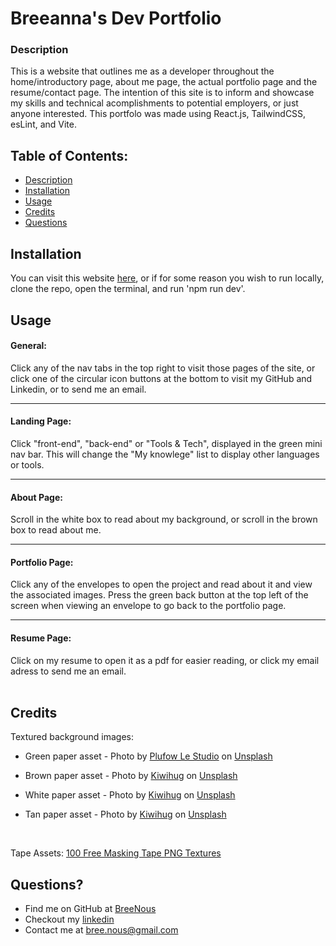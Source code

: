 # Breeanna's Dev Portfolio

### Description

This is a website that outlines me as a developer throughout the home/introductory page, about me page, the actual portfolio page and the resume/contact page. The intention of this site is to inform and showcase my skills and technical acomplishments to potential employers, or just anyone interested. This portfolo was made using React.js, TailwindCSS, esLint, and Vite.

## Table of Contents:

- [Description](#description)
- [Installation](#installation)
- [Usage](#usage)
- [Credits](#credits)
- [Questions](#questions)

## Installation

You can visit this website [here](https://breeanna-nouskhajian-portfolio.netlify.app/), or if for some reason you wish to run locally, clone the repo, open the terminal, and run 'npm run dev'.

## Usage

#### General:
Click any of the nav tabs in the top right to visit those pages of the site, or click one of the circular icon buttons at the bottom to visit my GitHub and Linkedin, or to send me an email.

---
#### Landing Page:
Click "front-end", "back-end" or "Tools & Tech", displayed in the green mini nav bar. This will change the "My knowlege" list to display other languages or tools.

---
#### About Page:
Scroll in the white box to read about my background, or scroll in the brown box to read about me. 

---
#### Portfolio Page:
Click any of the envelopes to open the project and read about it and view the associated images. Press the green back button at the top left of the screen when viewing an envelope to go back to the portfolio page. 

---
#### Resume Page: 
Click on my resume to open it as a pdf for easier reading, or click my email adress to send me an email. 
<br/>
<br/>

## Credits

Textured background images: 
- Green paper asset - Photo by [Plufow Le Studio](https://unsplash.com/@plufow?utm_content=creditCopyText&utm_medium=referral&utm_source=unsplash) on [Unsplash](https://unsplash.com/photos/a-piece-of-paper-with-torn-edges-on-a-green-background-zAvE6uAPkZk?utm_content=creditCopyText&utm_medium=referral&utm_source=unsplash)
      
- Brown paper asset - Photo by [Kiwihug](https://unsplash.com/@kiwihug?utm_content=creditCopyText&utm_medium=referral&utm_source=unsplash) on [Unsplash](https://unsplash.com/photos/brown-textile-on-brown-wooden-table-iiXyEE-HVXQ?utm_content=creditCopyText&utm_medium=referral&utm_source=unsplash)
      
- White paper asset - Photo by [Kiwihug](https://unsplash.com/@kiwihug?utm_content=creditCopyText&utm_medium=referral&utm_source=unsplash) on [Unsplash](https://unsplash.com/photos/black-and-white-abstract-painting-cqhXfrRHCPo?utm_content=creditCopyText&utm_medium=referral&utm_source=unsplash)

- Tan paper asset - Photo by [Kiwihug](https://unsplash.com/@kiwihug?utm_content=creditCopyText&utm_medium=referral&utm_source=unsplash) on [Unsplash](https://unsplash.com/photos/white-wall-paint-with-black-line-qv05FvdE26k?utm_content=creditCopyText&utm_medium=referral&utm_source=unsplash)
      
 <br/>

Tape Assets: [100 Free Masking Tape PNG Textures](https://www.behance.net/gallery/160996155/100-Free-Masking-Tape-PNG-Textures/modules/908282951)

## Questions?

- Find me on GitHub at [BreeNous](https://github.com/BreeNous)<br/>
- Checkout my [linkedin](www.linkedin.com/in/breeanna-nouskhajian-259658318)<br/>
- Contact me at bree.nous@gmail.com
